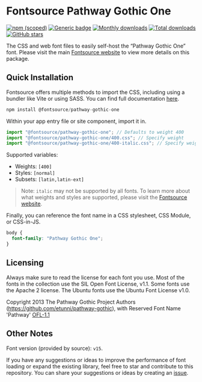 # Fontsource Pathway Gothic One

[![npm (scoped)](https://img.shields.io/npm/v/@fontsource/pathway-gothic-one?color=brightgreen)](https://www.npmjs.com/package/@fontsource/pathway-gothic-one) [![Generic badge](https://img.shields.io/badge/fontsource-passing-brightgreen)](https://github.com/fontsource/fontsource) [![Monthly downloads](https://badgen.net/npm/dm/@fontsource/pathway-gothic-one)](https://github.com/fontsource/fontsource) [![Total downloads](https://badgen.net/npm/dt/@fontsource/pathway-gothic-one)](https://github.com/fontsource/fontsource) [![GitHub stars](https://img.shields.io/github/stars/fontsource/fontsource.svg?style=social&label=Star)](https://github.com/fontsource/fontsource/stargazers)

The CSS and web font files to easily self-host the “Pathway Gothic One” font. Please visit the main [Fontsource website](https://fontsource.org/fonts/pathway-gothic-one) to view more details on this package.

## Quick Installation

Fontsource offers multiple methods to import the CSS, including using a bundler like Vite or using SASS. You can find full documentation [here](https://fontsource.org/docs/getting-started/introduction).

```javascript
npm install @fontsource/pathway-gothic-one
```

Within your app entry file or site component, import it in.

```javascript
import "@fontsource/pathway-gothic-one"; // Defaults to weight 400
import "@fontsource/pathway-gothic-one/400.css"; // Specify weight
import "@fontsource/pathway-gothic-one/400-italic.css"; // Specify weight and style
```

Supported variables:
- Weights: `[400]`
- Styles: `[normal]`
- Subsets: `[latin,latin-ext]`

> Note: `italic` may not be supported by all fonts. To learn more about what weights and styles are supported, please visit the [Fontsource website](https://fontsource.org/fonts/pathway-gothic-one).

Finally, you can reference the font name in a CSS stylesheet, CSS Module, or CSS-in-JS.

```css
body {
  font-family: "Pathway Gothic One";
}
```

## Licensing
Always make sure to read the license for each font you use. Most of the fonts in the collection use the SIL Open Font License, v1.1. Some fonts use the Apache 2 license. The Ubuntu fonts use the Ubuntu Font License v1.0.

Copyright 2013 The Pathway Gothic Project Authors (https://github.com/etunni/pathway-gothic), with Reserved Font Name 'Pathway'
[OFL-1.1](http://scripts.sil.org/OFL)

## Other Notes
Font version (provided by source): `v15`.

If you have any suggestions or ideas to improve the performance of font loading or expand the existing library, feel free to star and contribute to this repository. You can share your suggestions or ideas by creating an [issue](https://github.com/fontsource/fontsource/issues).